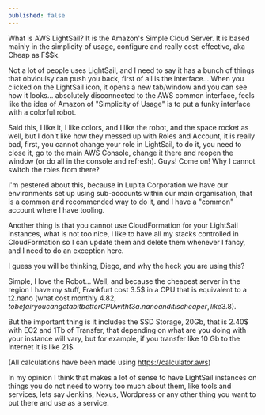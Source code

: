 ```yaml
---
published: false
---
```

What is AWS LightSail? It is the Amazon's Simple Cloud Server. It is based mainly in the simplicity of usage, configure and really cost-effective, aka Cheap as F$$k.

Not a lot of people uses LightSail, and I need to say it has a bunch of things that obvioulsy can push you back, first of all is the interface... When you clicked on the LightSail icon, it opens a new tab/window and you can see how it looks... absolutely disconnected to the AWS common interface, feels like the idea of Amazon of "Simplicity of Usage" is to put a funky interface with a colorful robot.

Said this, I like it, I like colors, and I like the robot, and the space rocket as well, but I don't like how they messed up with Roles and Account, it is really bad, first, you cannot change your role in LightSail, to do it, you need to close it, go to the main AWS Console, change it there and reopen the window (or do all in the console and refresh). Guys! Come on! Why I cannot switch the roles from there? 

I'm pestered about this, because in Lupita Corporation we have our environments set up using sub-accounts within our main organisation, that is a common and recommended way to do it, and I have a "common" account where I have tooling.

Another thing is that you cannot use CloudFormation for your LightSail instances, what is not too nice, I like to have all my stacks controlled in CloudFormation so I can update them and delete them whenever I fancy, and I need to do an exception here.

I guess you will be thinking, Diego, and why the heck you are using this?

Simple, I love the Robot... Well, and because the cheapest server in the region I have my stuff, Frankfurt cost 3.5$ in a CPU that is equivalent to a t2.nano (what cost monthly 4.82$, to be fair you can get a bit better CPU with t3a.nano and it is cheaper, like 3.8$). 

But the important thing is it includes the SSD Storage, 20Gb, that is 2.40$ with EC2 and 1Tb of Transfer, that depending on what are you doing with your instance will vary, but for example, if you transfer like 10 Gb to the Internet it is like 21$

(All calculations have been made using https://calculator.aws)

In my opinion I think that makes a lot of sense to have LightSail instances on things you do not need to worry too much about them, like tools and services, lets say Jenkins, Nexus, Wordpress or any other thing you want to put there and use as a service.


